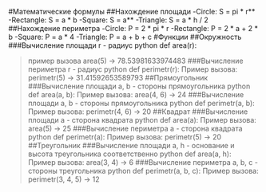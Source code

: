 #Математические формулы
##Нахождение площади
-Circle: S = pi * r**
-Rectangle: S = a * b
-Square: S = a**
-Triangle: S = a * h / 2 
##Нахождение периметра
-Circle: P = 2 * pi * r
-Rectangle: P = 2 * a + 2 * b
-Square: P = a * 4
-Triangle: P = a + b + c
#Функции
##Окружность
###Вычисление площади
r - радиус
    python
def area(r):
>пример вызова area(5) -> 78.53981633974483
###Вычисление периметра
r - радиус
    python
def perimetr(r):
> Пример вызова: perimetr(5) -> 31.41592653589793
##Прямоугольник
###Вычисление площади
a, b - стороны прямоугольника
    python
def area(a, b):
> Пример вызова: area(4, 6) -> 24
###Вычисление площади
a, b - стороны прямоугольника
    python
def perimetr(a, b):
> Пример вызова: perimetr(4, 6) -> 20
##Квадрат
###Вычисление площади
a - сторона квадрата
    python
def area(a):
> Пример вызова: area(5) -> 25
###Вычисление периметра
a - сторона квадрата
    python
def perimetr(a):
> Пример вызова: perimetr(5) -> 20
##Треугольник
###Вычисление площади
a, h - основание и высота треугольника соответственно
    python
def area(a, h):
> Пример вызова: area(3, 4) -> 6
###Вычисление периметра
a, b, c - стороны треугольника
    python
def perimetr(a, b, c):
> Пример вызова: perimetr(3, 4, 5) -> 12
  